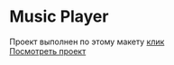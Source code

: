 # Music Player
Проект выполнен по этому макету [клик](https://www.figma.com/file/xwvUXpkFR8vSdAN27iafbM/%D0%9C%D1%83%D0%B7%D1%8B%D0%BA%D0%B0%D0%BB%D1%8C%D0%BD%D1%8B%D0%B9-%D0%BF%D0%BB%D0%B5%D0%B5%D1%80?node-id=4%3A34&mode=dev)  
[Посмотреть проект](https://alexanderklimovqa.github.io/music-player/)
